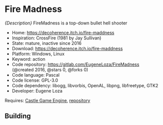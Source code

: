 # Fire Madness

_{Description}_ FireMadness is a top-down bullet hell shooter

- Home: https://decoherence.itch.io/fire-maddness
- Inspiration: CrossFire (1981 by Jay Sullivan)
- State: mature, inactive since 2016
- Download: https://decoherence.itch.io/fire-maddness
- Platform: Windows, Linux
- Keyword: action
- Code repository: https://gitlab.com/EugeneLoza/FireMadness (@created 2016, @stars 0, @forks 0)
- Code language: Pascal
- Code license: GPL-3.0
- Code dependency: libogg, libvorbis, OpenAL, libpng, libfreetype, GTK2
- Developer: Eugene Loza

Requires: [Castle Game Engine](https://castle-engine.io/index.php), [repository](https://github.com/castle-engine/castle-engine)

## Building
